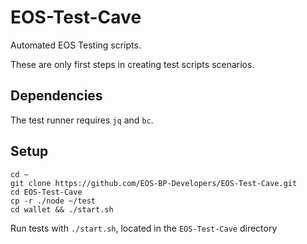 # EOS-Test-Cave

Automated EOS Testing scripts.

These are only first steps in creating test scripts scenarios.

## Dependencies

The test runner requires `jq` and `bc`.

## Setup

```console
cd ~
git clone https://github.com/EOS-BP-Developers/EOS-Test-Cave.git
cd EOS-Test-Cave
cp -r ./node ~/test
cd wallet && ./start.sh
```

Run tests with `./start.sh`, located in the `EOS-Test-Cave` directory
